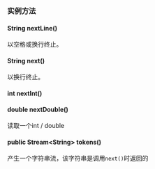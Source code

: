 ### 实例方法
#### String nextLine()
以空格或换行终止。
#### String next()
以换行终止。
#### int nextInt()
#### double nextDouble()
读取一个int / double
#### public Stream\<String> tokens()
产生一个字符串流，该字符串是调用`next()`时返回的